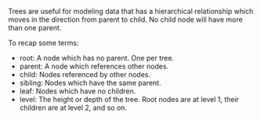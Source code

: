 Trees are useful for modeling data that has a hierarchical relationship which moves in the direction from parent to child. No child node will have more than one parent.

To recap some terms:

- root: A node which has no parent. One per tree.
- parent: A node which references other nodes.
- child: Nodes referenced by other nodes.
- sibling: Nodes which have the same parent.
- leaf: Nodes which have no children.
- level: The height or depth of the tree. Root nodes are at level 1, their children are at level 2, and so on.
